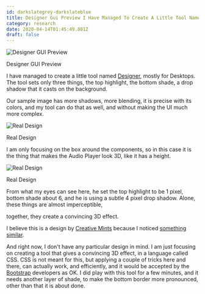 ```yaml
---
id: darkslategrey-darkslateblue
title: Designer Gui Preview I Have Managed To Create A Little Tool Named Designer Mostly For Desktops The Tool Sets Only Three Thin
category: research
date: 2020-04-14T01:45:49.801Z
draft: false
---
```


![Designer GUI Preview](research/designer.png)

Designer GUI Preview

I have managed to create a little tool named [Designer][1], mostly for Desktops. The tool sets only three things, the top highlight, the bottom shade, a drop shadow that it casts on the background.

Our sample image has more shadows, more blending, it is precise with its colors, and my tool can do that as well, and without making the UI much more complex.

![Real Design](research/real.jpg)

Real Design

I am only focusing on the box around the components, so in this case it is the thing that makes the Audio Player look 3D, like it has a height.

![Real Design](research/real2.png)

Real Design

From what my eyes can see here, he set the top highlight to be 1 pixel, bottom shade about 6, and he is using a subtle 4 pixel drop shadow. Alone, these things are almost imperceptible,

together, they create a convincing 3D effect.

I believe this is a design by [Creative Mints][2] because I noticed [something similar][3].

And right now, I don't have any particular design in mind. I am just focusing on creating a tool that gives a convincing 3D effect, in a language called CSS. CSS is not meant for this, but applying a couple of tricks here and there, can actually work, and efficiently, and it would be accepted by the [Bootstrap][4] developers as OK. I did play with this tool for a few minutes, and it needs another layer of shade, to make the bottom border more pronounced, other than that it is about done.

[1]: /designer
[2]: https://dribbble.com/creativemints
[3]: https://dribbble.com/shots/864910-Ui-Kit
[4]: https://getbootstrap.com/